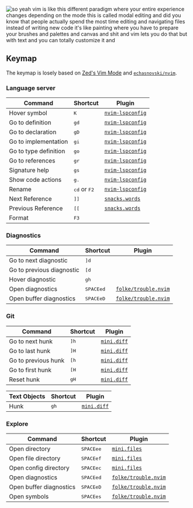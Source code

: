 ![so yeah vim is like this different paradigm where your entire experience changes depending on the mode this is called modal editing and did you know that people actually spend the most time editing and navigating files instead of writing new code it's like painting where you have to prepare your brushes and palettes and canvas and shit and vim lets you do that but with text and you can totally customize it and](https://i.imgflip.com/85nqea.jpg)

## Keymap

The keymap is losely based on [Zed's Vim Mode](https://zed.dev/docs/vim) and
[`echasnovski/nvim`](https://github.com/echasnovski/nvimhttps://github.com/echasnovski/nvim).

### Language server

| Command               | Shortcut                       | Plugin                                                       |
| --------------------- | ------------------------------ | ------------------------------------------------------------ |
| Hover symbol          | <kbd>K</kbd>                   | [`nvim-lspconfig`](https://github.com/echasnovski/mini.diff) |
| Go to definition      | <kbd>gd</kbd>                  | [`nvim-lspconfig`](https://github.com/echasnovski/mini.diff) |
| Go to declaration     | <kbd>gD</kbd>                  | [`nvim-lspconfig`](https://github.com/echasnovski/mini.diff) |
| Go to implementation  | <kbd>gi</kbd>                  | [`nvim-lspconfig`](https://github.com/echasnovski/mini.diff) |
| Go to type definition | <kbd>go</kbd>                  | [`nvim-lspconfig`](https://github.com/echasnovski/mini.diff) |
| Go to references      | <kbd>gr</kbd>                  | [`nvim-lspconfig`](https://github.com/echasnovski/mini.diff) |
| Signature help        | <kbd>gs</kbd>                  | [`nvim-lspconfig`](https://github.com/echasnovski/mini.diff) |
| Show code actions     | <kbd>g.</kbd>                  | [`nvim-lspconfig`](https://github.com/echasnovski/mini.diff) |
| Rename                | <kbd>cd</kbd> or <kbd>F2</kbd> | [`nvim-lspconfig`](https://github.com/echasnovski/mini.diff) |
| Next Reference        | <kbd>]</kbd><kbd>]</kbd>       | [`snacks.words`](https://github.com/folke/snacks.nvim)       |
| Previous Reference    | <kbd>[</kbd><kbd>[</kbd>       | [`snacks.words`](https://github.com/folke/snacks.nvim)       |
| Format                | <kbd>F3</kbd>                  |                                                              |

### Diagnostics

| Command                   | Shortcut                                 | Plugin                                                        |
| ------------------------- | ---------------------------------------- | ------------------------------------------------------------- |
| Go to next diagnostic     | <kbd>]d</kbd>                            |                                                               |
| Go to previous diagnostic | <kbd>[d</kbd>                            |                                                               |
| Hover diagnostic          | <kbd>gh</kbd>                            |                                                               |
| Open diagnostics          | <kbd>SPACE</kbd><kbd>e</kbd><kbd>d</kbd> | [`folke/trouble.nvim`](https://github.com/folke/trouble.nvim) |
| Open buffer diagnostics   | <kbd>SPACE</kbd><kbd>e</kbd><kbd>D</kbd> | [`folke/trouble.nvim`](https://github.com/folke/trouble.nvim) |

### Git

| Command             | Shortcut      | Plugin                                                  |
| ------------------- | ------------- | ------------------------------------------------------- |
| Go to next hunk     | <kbd>]h</kbd> | [`mini.diff`](https://github.com/echasnovski/mini.diff) |
| Go to last hunk     | <kbd>]H</kbd> | [`mini.diff`](https://github.com/echasnovski/mini.diff) |
| Go to previous hunk | <kbd>[h</kbd> | [`mini.diff`](https://github.com/echasnovski/mini.diff) |
| Go to first hunk    | <kbd>[H</kbd> | [`mini.diff`](https://github.com/echasnovski/mini.diff) |
| Reset hunk          | <kbd>gH</kbd> | [`mini.diff`](https://github.com/echasnovski/mini.diff) |

| Text Objects | Shortcut      | Plugin                                                  |
| ------------ | ------------- | ------------------------------------------------------- |
| Hunk         | <kbd>gh</kbd> | [`mini.diff`](https://github.com/echasnovski/mini.diff) |

### Explore

| Command                 | Shortcut                                 | Plugin                                                        |
| ----------------------- | ---------------------------------------- | ------------------------------------------------------------- |
| Open directory          | <kbd>SPACE</kbd><kbd>e</kbd><kbd>e</kbd> | [`mini.files`](https://github.com/echasnovski/mini.files)     |
| Open file directory     | <kbd>SPACE</kbd><kbd>e</kbd><kbd>f</kbd> | [`mini.files`](https://github.com/echasnovski/mini.files)     |
| Open config directory   | <kbd>SPACE</kbd><kbd>e</kbd><kbd>c</kbd> | [`mini.files`](https://github.com/echasnovski/mini.files)     |
| Open diagnostics        | <kbd>SPACE</kbd><kbd>e</kbd><kbd>d</kbd> | [`folke/trouble.nvim`](https://github.com/folke/trouble.nvim) |
| Open buffer diagnostics | <kbd>SPACE</kbd><kbd>e</kbd><kbd>D</kbd> | [`folke/trouble.nvim`](https://github.com/folke/trouble.nvim) |
| Open symbols            | <kbd>SPACE</kbd><kbd>e</kbd><kbd>s</kbd> | [`folke/trouble.nvim`](https://github.com/folke/trouble.nvim) |
